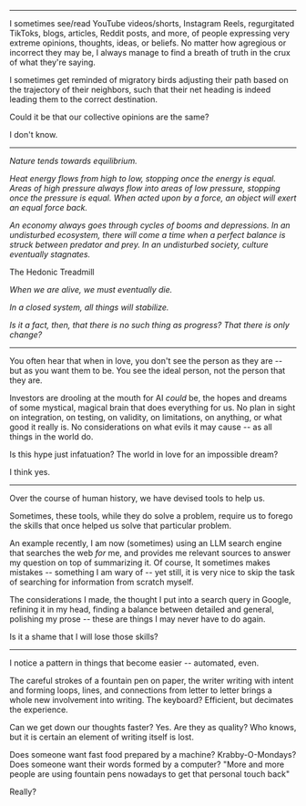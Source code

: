 ***
I sometimes see/read YouTube videos/shorts, Instagram Reels, regurgitated TikToks, blogs, articles, Reddit posts, and more, of people expressing very extreme opinions, thoughts, ideas, or beliefs. No matter how agregious or incorrect they may be, I always manage to find a breath of truth in the crux of what they're saying. 

I sometimes get reminded of migratory birds adjusting their path based on the trajectory of their neighbors, such that their net heading is indeed leading them to the correct destination. 

Could it be that our collective opinions are the same?

I don't know.
***
*Nature tends towards equilibrium.* 

*Heat energy flows from high to low, stopping once the energy is equal.*
*Areas of high pressure always flow into areas of low pressure, stopping once the pressure is equal.*
*When acted upon by a force, an object will exert an equal force back.*

*An economy always goes through cycles of booms and depressions.*
*In an undisturbed ecosystem, there will come a time when a perfect balance is struck between predator and prey.*
*In an undisturbed society, culture eventually stagnates.*

The Hedonic Treadmill


*When we are alive, we must eventually die.*

*In a closed system, all things will stabilize.*

*Is it a fact, then, that there is no such thing as progress? That there is only change?*
***
You often hear that when in love, you don't see the person as they are -- but as you want them to be. You see the ideal person, not the person that they are.

Investors are drooling at the mouth for AI *could* be, the hopes and dreams of some mystical, magical brain that does everything for us. No plan in sight on integration, on testing, on validity, on limitations, on anything, or what good it really is. No considerations on what evils it may cause -- as all things in the world do.

Is this hype just infatuation? The world in love for an impossible dream?

I think yes.
***
Over the course of human history, we have devised tools to help us.

Sometimes, these tools, while they do solve a problem, require us to forego the skills that once helped us solve that particular problem.

An example recently, I am now (sometimes) using an LLM search engine that searches the web *for* me, and provides me relevant sources to answer my question on top of summarizing it. Of course, It sometimes makes mistakes -- something I am wary of -- yet still, it is very nice to skip the task of searching for information from scratch myself.

The considerations I made, the thought I put into a search query in Google, refining it in my head, finding a balance between detailed and general, polishing my prose -- these are things I may never have to do again.

Is it a shame that I will lose those skills?
***
I notice a pattern in things that become easier -- automated, even.

The careful strokes of a fountain pen on paper, the writer writing with intent and forming loops, lines, and connections from letter to letter brings a whole new involvement into writing. The keyboard? Efficient, but decimates the experience.

Can we get down our thoughts faster? Yes. Are they as quality? Who knows, but it is certain an element of writing itself is lost.

Does someone want fast food prepared by a machine? Krabby-O-Mondays? Does someone want their words formed by a computer? "More and more people are using fountain pens nowadays to get that personal touch back"

Really?